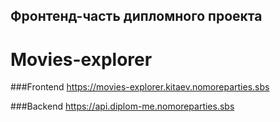 ## Фронтенд-часть дипломного проекта

# Movies-explorer


###Frontend
https://movies-explorer.kitaev.nomoreparties.sbs

###Backend
https://api.diplom-me.nomoreparties.sbs
